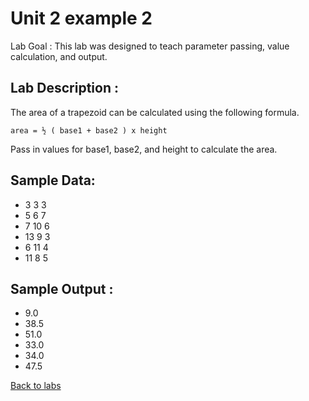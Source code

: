 # Unit 2 example 2
Lab Goal :   This lab was designed to teach parameter passing, value calculation, and output.

## Lab Description :   

The area of a trapezoid can be calculated using the following formula.  
```
area = ½ ( base1 + base2 ) x height 
```
Pass in values for base1, base2, and height to calculate the area.

## Sample Data: 
* 3 3 3
* 5 6 7
* 7 10 6
* 13 9 3
* 6 11 4
* 11 8 5

## Sample Output : 
* 9.0
* 38.5
* 51.0
* 33.0
* 34.0
* 47.5

[Back to labs](../README.md)